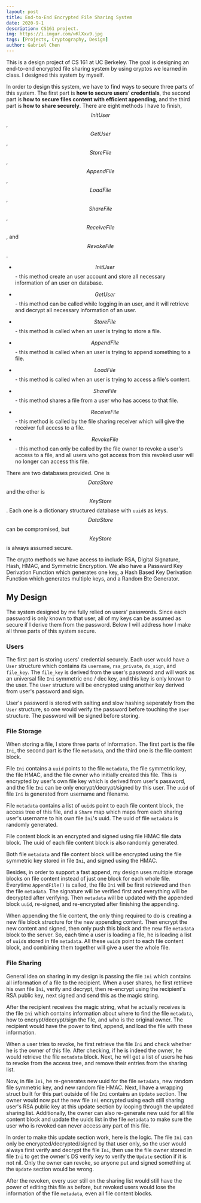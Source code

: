 ```yaml
---
layout: post
title: End-to-End Encrypted File Sharing System
date: 2020-9-1
description: CS161 project.
img: https://i.imgur.com/wKlXxv9.jpg
tags: [Projects, Cryptography, Design]
author: Gabriel Chen
---
```


This is a design project of CS 161 at UC Berkeley. The goal is designing an end-to-end encrypted file sharing system by using cryptos we learned in class. I designed this system by myself.

In order to design this system, we have to find ways to secure three parts of this system. The first part is **how to secure users' credentials**, the second part is **how to secure files content with efficient appending**, and the third part is **how to share securely**. There are eight methods I have to finish, $$InitUser$$, $$GetUser$$, $$StoreFile$$, $$AppendFile$$, $$LoadFile$$, $$ShareFile$$, $$ReceiveFile$$, and $$RevokeFile$$.

 - $$InitUser$$ - this method create an user account and store all necessary information of an user on database.

 - $$GetUser$$ - this method can be called while logging in an user, and it will retrieve and decrypt all necessary information of an user.

 - $$StoreFile$$ - this method is called when an user is trying to store a file.

 - $$AppendFile$$ - this method is called when an user is trying to append something to a file.

 - $$LoadFile$$ - this method is called when an user is trying to access a file's content.

 - $$ShareFile$$ - this method shares a file from a user who has access to that file.

 - $$ReceiveFile$$ - this method is called by the file sharing receiver which will give the receiver full access to a file.

 - $$RevokeFile$$ - this method can only be called by the file owner to revoke a user's access to a file, and all users who got access from this revoked user will no longer can access this file.

There are two databases provided. One is $$DataStore$$ and the other is $$KeyStore$$. Each one is a dictionary structured database with `uuid`s as keys. $$DataStore$$ can be compromised, but $$KeyStore$$ is always assumed secure.

The crypto methods we have access to include RSA, Digital Signature, Hash, HMAC, and Symmetric Encryption. We also have a Passward Key Derivation Function which generates one key, a Hash Based Key Derivation Function which generates multiple keys, and a Random Bte Generator.

## My Design

The system designed by me fully relied on users' passwords. Since each password is only known to that user, all of my keys can be assumed as secure if I derive them from the password. Below I will address how I make all three parts of this system secure.

### Users

The first part is storing users' credential securely. Each user would have a `User` structure which contains its `username`, `rsa_private`, `ds_sign`, and `file_key`. The `file_key` is derived from the user's password and will work as an universal file `Ini` symmetric enc / dec key, and this key is only known to the user. The `User` structure will be encrypted using another key derived from user's password and sign. 

User's password is stored with salting and slow hashing seperately from the `User` structure, so one would verify the password before touching the `User` structure. The password will be signed before storing.

### File Storage

When storing a file, I store three parts of information. The first part is the file `Ini`, the second part is the file `metadata`, and the third one is the file content block.

File `Ini` contains a `uuid` points to the file `metadata`, the file symmetric key, the file HMAC, and the file owner who initially created this file. This is encrypted by user's own file key which is derived from user's password, and the file `Ini` can be only encrypt/decrypt/signed by this user. The `uuid` of file `Ini` is generated from username and filename.

File `metadata` contains a list of `uuid`s point to each file content block, the access tree of this file, and a `Share` map which maps from each sharing user's username to his own file `Ini`'s uuid. The uuid of file `metadata` is randomly generated.

File content block is an encrypted and signed using file HMAC file data block. The uuid of each file content block is also randomly generated.

Both file `metadata` and file content block will be encrypted using the file symmetric key stored in file `Ini`, and signed using the HMAC.

Besides, in order to support a fast append, my design uses multiple storage blocks on file content instead of just one block for each whole file. Everytime `AppendFile()` is called,  the file `Ini` will be first retrieved and then the file `metadata`. The signature will be verified first and everything will be decrypted after verifying. Then `metadata` will be updated with the appended block `uuid`, re-signed, and re-encrypted after finishing the appending.

When appending the file content, the only thing required to do is creating a new file block structure for the new appending content. Then encrypt the new content and signed, then only push this block and the new file `metadata` block to the server. So, each time a user is loading a file, he is loading a list of `uuid`s stored in file `metadata`. All these `uuid`s point to each file content block, and combining them together will give a user the whole file.

### File Sharing

General idea on sharing in my design is passing the file `Ini` which contains all information of a file to the recipient. When a user shares, he first retrieve his own file `Ini`, verify and decrypt, then re-encrypt using the recipient's RSA public key, next signed and send this as the magic string.

After the recipient receives the magic string, what he actually receives is the file `Ini` which contains information about where to find the file `metadata`, how to encrypt/decrypt/sign the file, and who is the original owner. The recipient would have the power to find, append, and load the file with these information.

When a user tries to revoke, he first retrieve the file `Ini` and check whether he is the owner of this file. After checking, if he is indeed the owner, he would retrieve the file `metadata` block. Next, he will get a list of users he has to revoke from the access tree, and remove their entries from the sharing list.

Now, in file `Ini`, he re-generates new uuid for the file `metadata`, new random file symmetric key, and new random file HMAC. Next, I have a wrapping struct built for this part outside of file `Ini` contains an `Update` section. The owner would now put the new file `Ini` encrypted using each still sharing user's RSA public key at this update section by looping through the updated sharing list. Additionally, the owner can also re-generate new uuid for all file content block and update the uuids list in the file `metadata` to make sure the user who is revoked can never access any part of this file.

In order to make this update section work, here is the logic. The file `Ini` can only be encrypted/decrypted/signed by that user only, so the user would always first verify and decrypt the file `Ini`, then use the file owner stored in file `Ini` to get the owner's DS verify key to verify the `Update` section if it is not nil. Only the owner can revoke, so anyone put and signed something at the `Update` section would be wrong.

After the revoken, every user still on the sharing list would still have the power of editing this file as before, but revoked users would lose the information of the file `metadata`, even all file content blocks.
